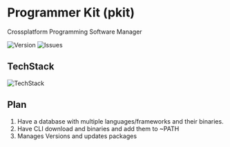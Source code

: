 # Programmer Kit (pkit)

Crossplatform Programming Software Manager

![Version](https://img.shields.io/badge/Version-0.0.1-blue)
![Issues](https://img.shields.io/github/issues/GamerBoss101/Pkit)

## TechStack
![TechStack](https://skillicons.dev/icons?i=rust,mongo)

## Plan
1. Have a database with multiple languages/frameworks and their binaries.
2. Have CLI download and binaries and add them to ~PATH
3. Manages Versions and updates packages